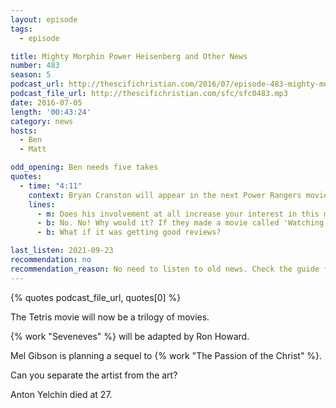 ```yaml
---
layout: episode
tags:
  - episode

title: Mighty Morphin Power Heisenberg and Other News
number: 483
season: 5
podcast_url: http://thescifichristian.com/2016/07/episode-483-mighty-morphin-power-heisenberg-and-other-news/
podcast_file_url: http://thescifichristian.com/sfc/sfc0483.mp3
date: 2016-07-05
length: '00:43:24'
category: news
hosts:
  - Ben
  - Matt

odd_opening: Ben needs five takes
quotes:
  - time: "4:11"
    context: Bryan Cranston will appear in the next Power Rangers movie
    lines:
      - m: Does his involvement at all increase your interest in this movie?
      - b: No. No! Why would it? If they made a movie called 'Watching Grass Grow' with Bryan Cranston, I wouldn't watch it.
      - b: What if it was getting good reviews?

last_listen: 2021-09-23
recommendation: no
recommendation_reason: No need to listen to old news. Check the guide for what's interesting in hindsight.
---
```


{% quotes podcast_file_url, quotes[0] %}

The Tetris movie will now be a trilogy of movies.

{% work "Seveneves" %} will be adapted by Ron Howard.

Mel Gibson is planning a sequel to {% work "The Passion of the Christ" %}.

Can you separate the artist from the art?

Anton Yelchin died at 27.